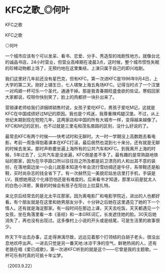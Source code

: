 # KFC之歌_◎何叶

KFC之歌

KFC之歌

◎何叶

一个城市应该有个可以发呆、看书、恋爱、分手、秀造型的戏剧性地方。就像台北的诚品书店，24小时营业，但营业高峰期在凌晨3点，这时候，整个城市惯性失眠的珍稀动物都上场了，无预约地在这里集结，上演只属于自己的即兴戏剧。

我们这里好几年前还没有星巴克，但有KFC。第一次进KFC是1996年9月4日，上大学的第二天。刚好上铺生日，七人啸聚上海五角场KFC。记得当时点了一个汉堡一对鸡翅一杯可乐一个圣代，通通干掉。那是我青春期旺盛食欲的佐证。寒假回家大家都说，哎呀你快别笑了，脸上的肉都挤一块扑出来了。

营销课老师给我们讲捆绑销售时说，女孩子爱吃KFC，男孩子爱吃M记，这就是KFC在中国成绩好过M记的原因。我也是个鸡迷，我尊重辣鸡腿汉堡。不过，从上世纪末期到现在短短几年，这两家店和中国的所有大城市一样，变得越来越像了。KFC和M记的区别，也不过就是三里屯和茂名南路的区别，没什么好说的了。

最常去KFC有两个时候——快考试时和无聊时。大一时一学期没上高数跑去看电影，考前一周急得抱着课本在KFC打滚，最后居然也混到七十来分。还有就是无聊的时候去发呆。那时声称要坐遍上海所有的公共汽车和KFC。到我离开上海的时候，5年过去了，公共汽车是没坐遍，KFC倒是差不多了。最有趣的是常熟路地铁站的那家，因为在华亭路口所以往往目之所及都是前卫漂亮的人和出其不意的装扮，在落地窗边坐一小会儿就基本知道今年会流行雪纺绸还是牛仔，系带鞋还是船鞋，买时尚杂志的钱全省下了。有一次赫然见一美貌尼姑坐店里打手机，手袋是LV。我想她用这个化缘恐怕还是有难度的。后来看书才知道，那里以前是犹太人的白色小洋房，黄昏的时候会有孩子在阳台上拉莫扎特。

来北京后经常去的是北太平庄那家。因为离电影厂和电影学院近，进出的人也都好看。有个朋友就是在这里和她男朋友分手，十分钟之后她在这里遇见了她的下一个情人。还有就是海淀那家。有一段时间在那边上课，天天去吃饭，天天都遇见一个女孩，坐在角落里看一本《圣经》和一本GRE词汇，长发遮住她的脸。30天后她消失了，再也没有出现过。这多像村上小说的开头或是结尾，可是生活里的故事很少。

昨天下午出去办事，正走得淋漓尽致，远远见着那个打领结的白胡子老头，很没出息地欢呼出声。一进去只觉是另一番天地:冰凉干净的空气，鲜艳热闹的人，还有老狼在唱《爱已成歌》，第一次进KFC听到的就是这个——它曾是我的主题歌。一杯可乐有时真的可抵十年尘梦。

（2003.9.22）